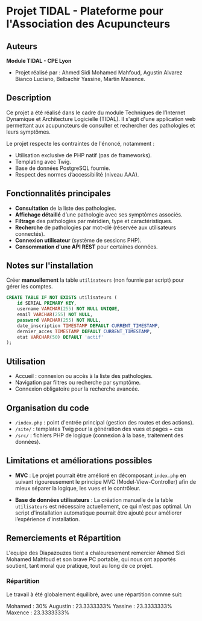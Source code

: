 # Projet TIDAL - Plateforme pour l'Association des Acupuncteurs

## Auteurs
**Module TIDAL - CPE Lyon**

- Projet réalisé par : Ahmed Sidi Mohamed Mahfoud, Agustin Alvarez Bianco Luciano, Belbachir Yassine, Martin Maxence.


## Description

Ce projet a été réalisé dans le cadre du module Techniques de l’Internet Dynamique et Architecture Logicielle (TIDAL). Il s'agit d'une application web permettant aux acupuncteurs de consulter et rechercher des pathologies et leurs symptômes.

Le projet respecte les contraintes de l'énoncé, notamment :
- Utilisation exclusive de PHP natif (pas de frameworks).
- Templating avec Twig.
- Base de données PostgreSQL fournie.
- Respect des normes d’accessibilité (niveau AAA).

## Fonctionnalités principales

- **Consultation** de la liste des pathologies.
- **Affichage détaillé** d’une pathologie avec ses symptômes associés.
- **Filtrage** des pathologies par méridien, type et caractéristiques.
- **Recherche** de pathologies par mot-clé (réservée aux utilisateurs connectés).
- **Connexion utilisateur** (système de sessions PHP).
- **Consommation d'une API REST** pour certaines données.

## Notes sur l'installation
Créer **manuellement** la table `utilisateurs` (non fournie par script) pour gérer les comptes. 
```sql
CREATE TABLE IF NOT EXISTS utilisateurs (
    id SERIAL PRIMARY KEY,
    username VARCHAR(255) NOT NULL UNIQUE,
    email VARCHAR(255) NOT NULL,
    password VARCHAR(255) NOT NULL,
    date_inscription TIMESTAMP DEFAULT CURRENT_TIMESTAMP,
    dernier_acces TIMESTAMP DEFAULT CURRENT_TIMESTAMP,
    etat VARCHAR(50) DEFAULT 'actif'
);
```

## Utilisation

- Accueil : connexion ou accès à la liste des pathologies.
- Navigation par filtres ou recherche par symptôme.
- Connexion obligatoire pour la recherche avancée.

## Organisation du code

- `/index.php` : point d'entrée principal (gestion des routes et des actions).
- `/site/` : templates Twig pour la génération des vues et pages    + css
- `/src/` : fichiers PHP de logique (connexion à la base, traitement des données).

## Limitations et améliorations possibles

- **MVC** : Le projet pourrait être amélioré en décomposant `index.php` en suivant rigoureusement le principe MVC (Model-View-Controller) afin de mieux séparer la logique, les vues et le contrôleur.

- **Base de données utilisateurs** : La création manuelle de la table `utilisateurs` est nécessaire actuellement, ce qui n'est pas optimal. Un script d'installation automatique pourrait être ajouté pour améliorer l’expérience d'installation.

## Remerciements et Répartition
L'equipe des Diapazouzes tient a chaleuresement remercier Ahmed Sidi Mohamed Mahfoud et son brave PC portable, qui nous ont apportés soutient, tant moral que pratique, tout au long de ce projet.

### Répartition 

Le travail à été globalement équilibré, avec une répartition comme suit: 

Mohamed : 30%
Augustin : 23.3333333%
Yassine : 23.3333333%
Maxence : 23.3333333%
